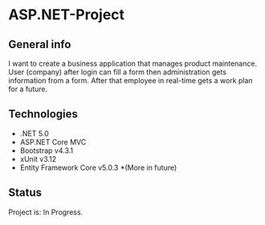 # ASP.NET-Project

## General info
I want to create a business application that manages product maintenance. User (company) after login can fill a form then administration gets information from a form. After that employee in real-time gets a work plan for a future.

## Technologies
* .NET 5.0
* ASP.NET Core MVC
* Bootstrap v4.3.1
* xUnit v3.12
* Entity Framework Core v5.0.3
*(More in future)

## Status
Project is: In Progress.
